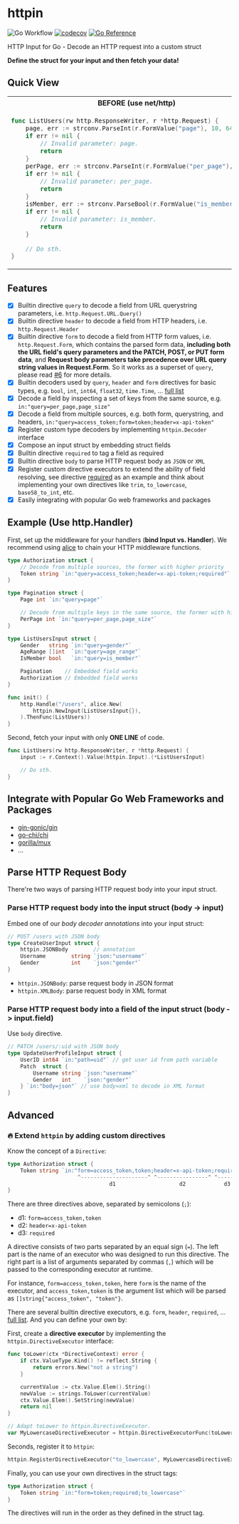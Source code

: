 # httpin

![Go Workflow](https://github.com/ggicci/httpin/actions/workflows/go.yml/badge.svg) [![codecov](https://codecov.io/gh/ggicci/httpin/branch/main/graph/badge.svg?token=RT61L9ngHj)](https://codecov.io/gh/ggicci/httpin) [![Go Reference](https://pkg.go.dev/badge/github.com/ggicci/httpin.svg)](https://pkg.go.dev/github.com/ggicci/httpin)

HTTP Input for Go - Decode an HTTP request into a custom struct

**Define the struct for your input and then fetch your data!**

## Quick View

<table>
<tr>
  <th>BEFORE (use net/http)</th>
  <th>AFTER (use httpin)</th>
</tr>
<tr>
  <td>

```go
func ListUsers(rw http.ResponseWriter, r *http.Request) {
	page, err := strconv.ParseInt(r.FormValue("page"), 10, 64)
	if err != nil {
		// Invalid parameter: page.
		return
	}
	perPage, err := strconv.ParseInt(r.FormValue("per_page"), 10, 64)
	if err != nil {
		// Invalid parameter: per_page.
		return
	}
	isMember, err := strconv.ParseBool(r.FormValue("is_member"))
	if err != nil {
		// Invalid parameter: is_member.
		return
	}

	// Do sth.
}
```

  </td>
  <td>

```go
type ListUsersInput struct {
	Page     int  `in:"query=page"`
	PerPage  int  `in:"query=per_page"`
	IsMember bool `in:"query=is_member"`
}

func ListUsers(rw http.ResponseWriter, r *http.Request) {
	input := r.Context().Value(httpin.Input).(*ListUsersInput)
	// Do sth.
}
```

  </td>
</tr>
</table>

## Features

- [x] Builtin directive `query` to decode a field from URL querystring parameters, i.e. `http.Request.URL.Query()`
- [x] Builtin directive `header` to decode a field from HTTP headers, i.e. `http.Request.Header`
- [x] Builtin directive `form` to decode a field from HTTP form values, i.e. `http.Request.Form`, which contains the parsed form data, **including both the URL field's query parameters and the PATCH, POST, or PUT form data**, and **Request body parameters take precedence over URL query string values in Request.Form**. So it works as a superset of `query`, please read [#6](https://github.com/ggicci/httpin/pull/6) for more details.
- [x] Builtin decoders used by `query`, `header` and `form` directives for basic types, e.g. `bool`, `int`, `int64`, `float32`, `time.Time`, ... [full list](./internal/decoders.go)
- [x] Decode a field by inspecting a set of keys from the same source, e.g. `in:"query=per_page,page_size"`
- [x] Decode a field from multiple sources, e.g. both form, querystring, and headers, `in:"query=access_token;form=token;header=x-api-token"`
- [x] Register custom type decoders by implementing `httpin.Decoder` interface
- [x] Compose an input struct by embedding struct fields
- [x] Builtin directive `required` to tag a field as required
- [x] Builtin directive `body` to parse HTTP request body as `JSON` or `XML`
- [x] Register custom directive executors to extend the ability of field resolving, see directive [required](./required.go) as an example and think about implementing your own directives like `trim`, `to_lowercase`, `base58_to_int`, etc.
- [x] Easily integrating with popular Go web frameworks and packages

## Example (Use http.Handler)

First, set up the middleware for your handlers (**bind Input vs. Handler**). We recommend using [alice](https://github.com/justinas/alice) to chain your HTTP middleware functions.

```go
type Authorization struct {
	// Decode from multiple sources, the former with higher priority
	Token string `in:"query=access_token;header=x-api-token;required"`
}

type Pagination struct {
	Page int `in:"query=page"`

	// Decode from multiple keys in the same source, the former with higher priority
	PerPage int `in:"query=per_page,page_size"`
}

type ListUsersInput struct {
	Gender   string `in:"query=gender"`
	AgeRange []int  `in:"query=age_range"`
	IsMember bool   `in:"query=is_member"`

	Pagination    // Embedded field works
	Authorization // Embedded field works
}

func init() {
	http.Handle("/users", alice.New(
		httpin.NewInput(ListUsersInput{}),
	).ThenFunc(ListUsers))
}
```

Second, fetch your input with only **ONE LINE** of code.

```go
func ListUsers(rw http.ResponseWriter, r *http.Request) {
	input := r.Context().Value(httpin.Input).(*ListUsersInput)

	// Do sth.
}
```

## Integrate with Popular Go Web Frameworks and Packages

- [gin-gonic/gin](https://github.com/ggicci/httpin/wiki/Integrate-with-gin)
- [go-chi/chi](https://github.com/ggicci/httpin/wiki/Integrate-with-gochi)
- [gorilla/mux](https://github.com/ggicci/httpin/wiki/Integrate-with-gorilla-mux)
- ...

## Parse HTTP Request Body

There're two ways of parsing HTTP request body into your input struct.

### Parse HTTP request body into the input struct (body -> input)

Embed one of our _body decoder annotations_ into your input struct:

```go
// POST /users with JSON body
type CreateUserInput struct {
	httpin.JSONBody        // annotation
	Username        string `json:"username"`
	Gender          int    `json:"gender"`
}
```

- `httpin.JSONBody`: parse request body in JSON format
- `httpin.XMLBody`: parse request body in XML format

### Parse HTTP request body into a field of the input struct (body -> input.field)

Use `body` directive.

```go
// PATCH /users/:uid with JSON body
type UpdateUserProfileInput struct {
	UserID int64 `in:"path=uid"` // get user id from path variable
	Patch  struct {
		Username string `json:"username"`
		Gender   int    `json:"gender"`
	} `in:"body=json"` // use body=xml to decode in XML format
}
```

## Advanced

### 🔥 Extend `httpin` by adding custom directives

Know the concept of a `Directive`:

```go
type Authorization struct {
	Token string `in:"form=access_token,token;header=x-api-token;required"`
	                  ^---------------------^ ^----------------^ ^------^
	                            d1                    d2            d3
}
```

There are three directives above, separated by semicolons (`;`):

- d1: `form=access_token,token`
- d2: `header=x-api-token`
- d3: `required`

A directive consists of two parts separated by an equal sign (`=`). The left part is the name of an executor who was designed to run this directive. The right part is a list of arguments separated by commas (`,`) which will be passed to the corresponding executor at runtime.

For instance, `form=access_token,token`, here `form` is the name of the executor, and `access_token,token` is the argument list which will be parsed as `[]string{"access_token", "token"}`.

There are several builtin directive executors, e.g. `form`, `header`, `required`, ... [full list](./directives.go). And you can define your own by:

First, create a **directive executor** by implementing the `httpin.DirectiveExecutor` interface:

```go
func toLower(ctx *DirectiveContext) error {
	if ctx.ValueType.Kind() != reflect.String {
		return errors.New("not a string")
	}

	currentValue := ctx.Value.Elem().String()
	newValue := strings.ToLower(currentValue)
	ctx.Value.Elem().SetString(newValue)
	return nil
}

// Adapt toLower to httpin.DirectiveExecutor.
var MyLowercaseDirectiveExecutor = httpin.DirectiveExecutorFunc(toLower)
```

Seconds, register it to `httpin`:

```go
httpin.RegisterDirectiveExecutor("to_lowercase", MyLowercaseDirectiveExecutor, nil)
```

Finally, you can use your own directives in the struct tags:

```go
type Authorization struct {
	Token string `in:"form=token;required;to_lowercase"`
}
```

The directives will run in the order as they defined in the struct tag.

